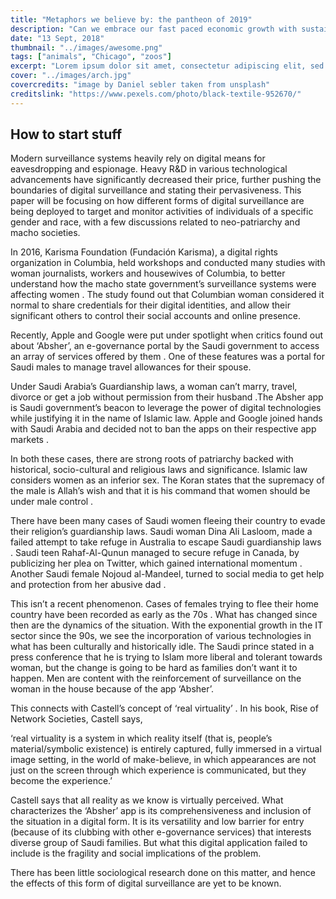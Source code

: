 ```yaml
---
title: "Metaphors we believe by: the pantheon of 2019"
description: "Can we embrace our fast paced economic growth with sustainability on the side?"
date: "13 Sept, 2018"
thumbnail: "../images/awesome.png"
tags: ["animals", "Chicago", "zoos"]
excerpt: "Lorem ipsum dolor sit amet, consectetur adipiscing elit, sed do eiusmod tempor incididunt ut labore et dolore magna aliqua. Ut enim ad minim veniam, quis nostrud exercitation ullamco laboris nisi ut aliquip ex ea commodo consequat. Duis aute irure dolor in reprehenderit in voluptate velit esse cillum dolore eu fugiat nulla pariatur."
cover: "../images/arch.jpg"
covercredits: "image by Daniel sebler taken from unsplash"
creditslink: "https://www.pexels.com/photo/black-textile-952670/"
---
```


## How to start stuff

Modern surveillance systems heavily rely on digital means for eavesdropping and espionage. Heavy R&D in various technological advancements have significantly decreased their price, further pushing the boundaries of digital surveillance and stating their pervasiveness. This paper will be focusing on how different forms of digital surveillance are being deployed to target and monitor activities of individuals of a specific gender and race, with a few discussions related to neo-patriarchy and macho societies.

In 2016, Karisma Foundation (Fundación Karisma), a digital rights organization in Columbia, held workshops and conducted many studies with woman journalists, workers and housewives of Columbia, to better understand how the macho state government’s surveillance systems were affecting women . The study found out that Columbian woman considered it normal to share credentials for their digital identities, and allow their significant others to control their social accounts and online presence.

Recently, Apple and Google were put under spotlight when critics found out about ‘Absher’, an e-governance portal by the Saudi government to access an array of services offered by them . One of these features was a portal for Saudi males to manage travel allowances for their spouse.

Under Saudi Arabia’s Guardianship laws, a woman can’t marry, travel, divorce or get a job without permission from their husband .The Absher app is Saudi government’s beacon to leverage the power of digital technologies while justifying it in the name of Islamic law. Apple and Google joined hands with Saudi Arabia and decided not to ban the apps on their respective app markets .

In both these cases, there are strong roots of patriarchy backed with historical, socio-cultural and religious laws and significance. Islamic law considers women as an inferior sex. The Koran states that the supremacy of the male is Allah’s wish and that it is his command that women should be under male control .

There have been many cases of Saudi women fleeing their country to evade their religion’s guardianship laws. Saudi woman Dina Ali Lasloom, made a failed attempt to take refuge in Australia to escape Saudi guardianship laws . Saudi teen Rahaf-Al-Qunun managed to secure refuge in Canada, by publicizing her plea on Twitter, which gained international momentum . Another Saudi female Nojoud al-Mandeel, turned to social media to get help and protection from her abusive dad .

This isn’t a recent phenomenon. Cases of females trying to flee their home country have been recorded as early as the 70s . What has changed since then are the dynamics of the situation. With the exponential growth in the IT sector since the 90s, we see the incorporation of various technologies in what has been culturally and historically idle. The Saudi prince stated in a press conference that he is trying to Islam more liberal and tolerant towards woman, but the change is going to be hard as families don’t want it to happen. Men are content with the reinforcement of surveillance on the woman in the house because of the app ‘Absher’.

This connects with Castell’s concept of ‘real virtuality’ . In his book, Rise of Network Societies, Castell says,

‘real virtuality is a system in which reality itself (that is, people’s material/symbolic existence) is entirely captured, fully immersed in a virtual image setting, in the world of make-believe, in which appearances are not just on the screen through which experience is communicated, but they become the experience.’

Castell says that all reality as we know is virtually perceived. What characterizes the ‘Absher’ app is its comprehensiveness and inclusion of the situation in a digital form. It is its versatility and low barrier for entry (because of its clubbing with other e-governance services) that interests diverse group of Saudi families. But what this digital application failed to include is the fragility and social implications of the problem.

There has been little sociological research done on this matter, and hence the effects of this form of digital surveillance are yet to be known.
